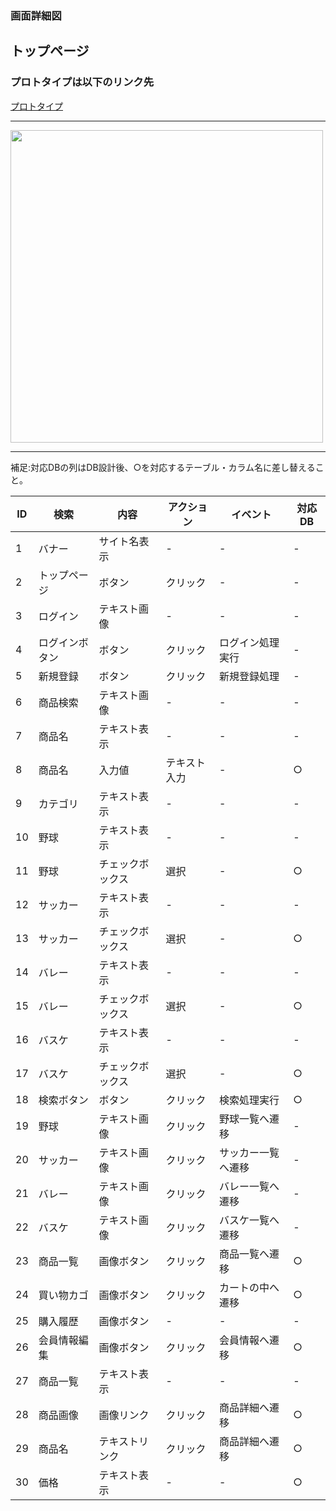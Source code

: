 ### 画面詳細図
## トップページ
### プロトタイプは以下のリンク先
[プロトタイプ](https://www.figma.com/file/36DPETfL3dwzP5NjNW1WZQ/Untitled?node-id=0%3A1)
*****
<img src="toppage.png" width="500">

*****

補足:対応DBの列はDB設計後、○を対応するテーブル・カラム名に差し替えること。

| ID | 検索 | 内容 | アクション | イベント | 対応DB |
|----|-----|-----|---------|--------|-------|
|1|バナー|サイト名表示|-|-|-|
|2|トップページ|ボタン|クリック|-|-|
|3|ログイン|テキスト画像|-|-|-|
|4|ログインボタン|ボタン|クリック|ログイン処理実行|-|
|5|新規登録|ボタン|クリック|新規登録処理|-|
|6|商品検索|テキスト画像|-|-|-|
|7|商品名|テキスト表示|-|-|-|
|8|商品名|入力値|テキスト入力|-|○|
|9|カテゴリ|テキスト表示|-|-|-|
|10|野球|テキスト表示|-|-|-|
|11|野球|チェックボックス|選択|-|○|
|12|サッカー|テキスト表示|-|-|-|
|13|サッカー|チェックボックス|選択|-|○|
|14|バレー|テキスト表示|-|-|-|
|15|バレー|チェックボックス|選択|-|○|
|16|バスケ|テキスト表示|-|-|-|
|17|バスケ|チェックボックス|選択|-|○|
|18|検索ボタン|ボタン|クリック|検索処理実行|○|
|19|野球|テキスト画像|クリック|野球一覧へ遷移|-|
|20|サッカー|テキスト画像|クリック|サッカー一覧へ遷移|-|
|21|バレー|テキスト画像|クリック|バレー一覧へ遷移|-|
|22|バスケ|テキスト画像|クリック|バスケ一覧へ遷移|-|
|23|商品一覧|画像ボタン|クリック|商品一覧へ遷移|○|
|24|買い物カゴ|画像ボタン|クリック|カートの中へ遷移|○|
|25|購入履歴|画像ボタン|-|-|-|
|26|会員情報編集|画像ボタン|クリック|会員情報へ遷移|○|
|27|商品一覧|テキスト表示|-|-|-|
|28|商品画像|画像リンク|クリック|商品詳細へ遷移|○|
|29|商品名|テキストリンク|クリック|商品詳細へ遷移|○|
|30|価格|テキスト表示|-|-|○|
